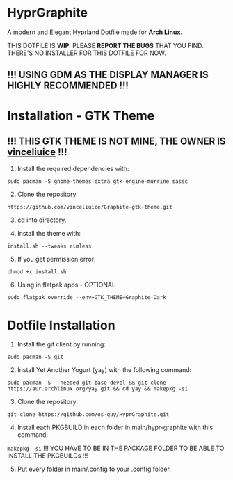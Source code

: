 # HyprGraphite
 A modern and Elegant Hyprland Dotfile made for **Arch Linux.**

THIS DOTFILE IS **WIP**.
PLEASE **REPORT THE BUGS** THAT YOU FIND.
THERE'S NO INSTALLER FOR THIS DOTFILE FOR NOW.

## !!! USING GDM AS THE DISPLAY MANAGER IS HIGHLY RECOMMENDED !!!

# Installation - GTK Theme

## !!! THIS GTK THEME IS NOT MINE, THE OWNER IS [vinceliuice](https://github.com/vinceliuice) !!!

1. Install the required dependencies with:

`sudo pacman -S gnome-themes-extra gtk-engine-murrine sassc
`

2. Clone the repository.

`https://github.com/vinceliuice/Graphite-gtk-theme.git
`

3. cd into directory.

4. Install the theme with:

`install.sh --tweaks rimless
`

5. If you get permission error:

`chmod +x install.sh
`

6. Using in flatpak apps - OPTIONAL

`sudo flatpak override --env=GTK_THEME=Graphite-Dark
`

# Dotfile Installation

1. Install the git client by running:

`sudo pacman -S git
`

2. Install Yet Another Yogurt (yay) with the following command:

`sudo pacman -S --needed git base-devel && git clone https://aur.archlinux.org/yay.git && cd yay && makepkg -si
`

3. Clone the repository:

`git clone https://github.com/os-guy/HyprGraphite.git`

4. Install each PKGBUILD in each folder in main/hypr-graphite with this command:

`makepkg -si`
!!! YOU HAVE TO BE IN THE PACKAGE FOLDER TO BE ABLE TO INSTALL THE PKGBUILDs !!!

5. Put every folder in main/.config to your .config folder.

